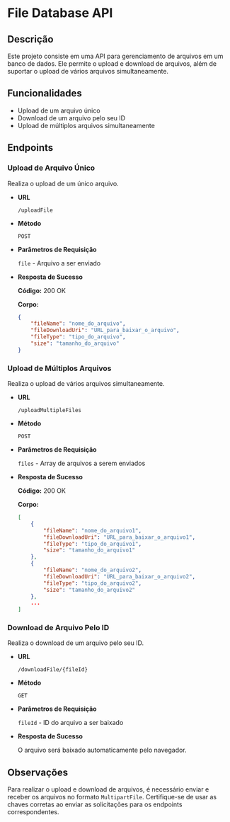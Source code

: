 # File Database API

## Descrição

Este projeto consiste em uma API para gerenciamento de arquivos em um banco de dados. Ele permite o upload e download de arquivos, além de suportar o upload de vários arquivos simultaneamente.

## Funcionalidades

- Upload de um arquivo único
- Download de um arquivo pelo seu ID
- Upload de múltiplos arquivos simultaneamente

## Endpoints

### Upload de Arquivo Único

Realiza o upload de um único arquivo.

- **URL**

  `/uploadFile`

- **Método**

  `POST`

- **Parâmetros de Requisição**

  `file` - Arquivo a ser enviado

- **Resposta de Sucesso**

  **Código:** 200 OK

  **Corpo:**

  ```json
  {
      "fileName": "nome_do_arquivo",
      "fileDownloadUri": "URL_para_baixar_o_arquivo",
      "fileType": "tipo_do_arquivo",
      "size": "tamanho_do_arquivo"
  }
  ```

### Upload de Múltiplos Arquivos

Realiza o upload de vários arquivos simultaneamente.

- **URL**

  `/uploadMultipleFiles`

- **Método**

  `POST`

- **Parâmetros de Requisição**

  `files` - Array de arquivos a serem enviados

- **Resposta de Sucesso**

  **Código:** 200 OK

  **Corpo:**

  ```json
  [
      {
          "fileName": "nome_do_arquivo1",
          "fileDownloadUri": "URL_para_baixar_o_arquivo1",
          "fileType": "tipo_do_arquivo1",
          "size": "tamanho_do_arquivo1"
      },
      {
          "fileName": "nome_do_arquivo2",
          "fileDownloadUri": "URL_para_baixar_o_arquivo2",
          "fileType": "tipo_do_arquivo2",
          "size": "tamanho_do_arquivo2"
      },
      ...
  ]
  ```

### Download de Arquivo Pelo ID

Realiza o download de um arquivo pelo seu ID.

- **URL**

  `/downloadFile/{fileId}`

- **Método**

  `GET`

- **Parâmetros de Requisição**

  `fileId` - ID do arquivo a ser baixado

- **Resposta de Sucesso**

  O arquivo será baixado automaticamente pelo navegador.

## Observações

Para realizar o upload e download de arquivos, é necessário enviar e receber os arquivos no formato `MultipartFile`. Certifique-se de usar as chaves corretas ao enviar as solicitações para os endpoints correspondentes.
